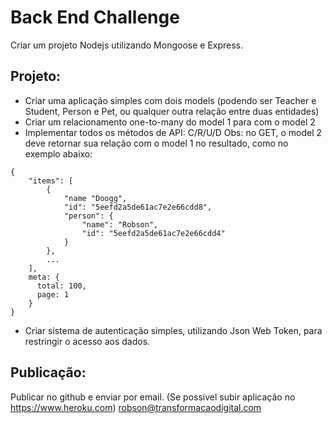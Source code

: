 # Back End Challenge

Criar um projeto Nodejs utilizando Mongoose e Express.


## Projeto:

* Criar uma aplicação simples com dois models (podendo ser Teacher e Student, Person e Pet, ou qualquer outra relação entre duas entidades)
* Criar um relacionamento one-to-many do model 1 para com o model 2
* Implementar todos os métodos de API: C/R/U/D 
   Obs: no GET, o model 2 deve retornar sua relação com o model 1 no resultado, como no exemplo abaixo:

```
{
    "items": [
        {
            "name "Doogg",
            "id": "5eefd2a5de61ac7e2e66cdd8",
            "person": {
                "name": "Robson",
                "id": "5eefd2a5de61ac7e2e66cdd4"
            }
        },
        ...
    ],
    meta: {
      total: 100,
      page: 1
    }
}
```
    

* Criar sistema de autenticação simples, utilizando Json Web Token, para restringir o acesso aos dados.

## Publicação:

Publicar no github e enviar por email. (Se possivel subir aplicação no https://www.heroku.com)
robson@transformacaodigital.com

